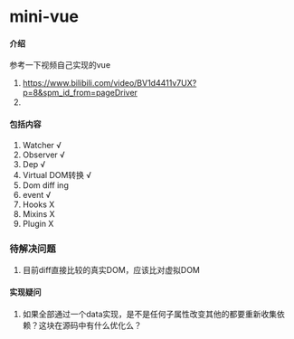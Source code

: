 # mini-vue

#### 介绍
参考一下视频自己实现的vue
1. https://www.bilibili.com/video/BV1d4411v7UX?p=8&spm_id_from=pageDriver
2. 


#### 包括内容
1. Watcher          √
2. Observer         √
3. Dep              √
4. Virtual DOM转换  √
5. Dom diff         ing
6. event            √
6. Hooks            X
7. Mixins           X
8. Plugin           X

### 待解决问题
1. 目前diff直接比较的真实DOM，应该比对虚拟DOM
#### 实现疑问
1. 如果全部通过一个data实现，是不是任何子属性改变其他的都要重新收集依赖？这块在源码中有什么优化么？
